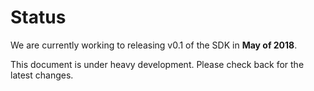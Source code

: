 # Status

We are currently working to releasing v0.1 of the SDK in **May of 2018**.

This document is under heavy development. Please check back for the latest
changes.